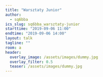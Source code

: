 ```yaml
---
title: "Warsztaty Junior"
author: 
  - sq6bba
ics_slug: sq6bba_warsztaty-junior
starttime: "2019-09-06 11:00"
endtime: "2019-09-06 14:00"
layout: talk
tagline: ""
room: a
header:
  overlay_image: /assets/images/dummy.jpg
  overlay_filter: 0.5
  teaser: /assets/images/dummy.jpg
---
```

